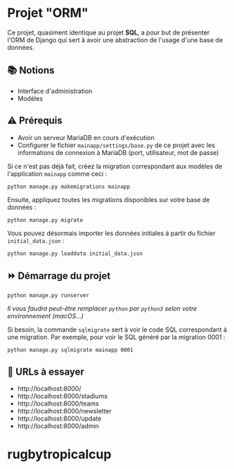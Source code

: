 # Projet "ORM"

Ce projet, quasiment identique au projet **SQL**, a pour but de présenter l'ORM de Django qui sert à avoir une abstraction de l'usage d'une base de données.

## 📚 Notions

* Interface d'administration
* Modèles

## ⚠️ Prérequis

* Avoir un serveur MariaDB en cours d'exécution
* Configurer le fichier `mainapp/settings/base.py` de ce projet avec les informations de connexion à MariaDB (port, utilisateur, mot de passe)

Si ce n'est pas déjà fait, créez la migration correspondant aux modèles de l'application `mainapp` comme ceci :

    python manage.py makemigrations mainapp

Ensuite, appliquez toutes les migrations disponibles sur votre base de données :

    python manage.py migrate

Vous pouvez désormais importer les données initiales à partir du fichier `initial_data.json` :

    python manage.py loaddata initial_data.json

## ⏩ Démarrage du projet

    python manage.py runserver

_Il vous faudra peut-être remplacer `python` par `python3` selon votre environnement (macOS...)_

Si besoin, la commande `sqlmigrate` sert à voir le code SQL correspondant à une migration. Par exemple, pour voir le SQL généré par la migration 0001 :

    python manage.py sqlmigrate mainapp 0001

## 🔗 URLs à essayer

* http://localhost:8000/
* http://localhost:8000/stadiums
* http://localhost:8000/teams
* http://localhost:8000/newsletter
* http://localhost:8000/update
* http://localhost:8000/admin
# rugbytropicalcup
